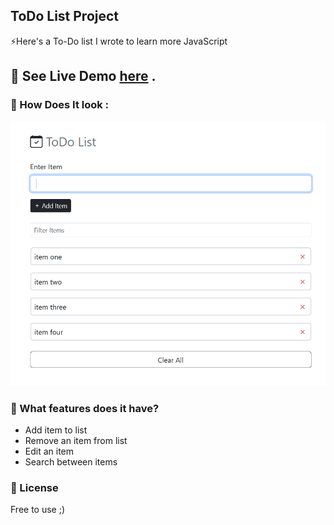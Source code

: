 ## ToDo List Project
⚡Here's a To-Do list I wrote to learn more JavaScript

## 🔗 See Live Demo [here](https://strassntial.github.io/ToDo-List-Project/) .


### 👀 How Does It look :

![The San Juan Mountains are beautiful!](./To-Do.png)


### 🌚  What features does it have?

 - Add item to list
 - Remove an item from list
 - Edit an item
 - Search between items

### 🌠 License  
Free to use ;)